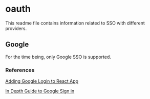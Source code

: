 # oauth

This readme file contains information related to SSO with different providers.

## Google

For the time being, only Google SSO is supported.

### References

[Adding Google Login to React App](https://blog.logrocket.com/guide-adding-google-login-react-app/)

[In Depth Guide to Google Sign in](https://livefiredev.com/in-depth-guide-sign-in-with-google-in-a-react-js-application/)
